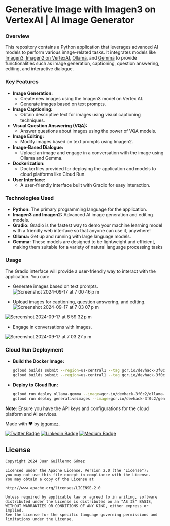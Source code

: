 # Generative Image with Imagen3 on VertexAI | AI Image Generator

### **Overview**

This repository contains a Python application that leverages advanced AI models to perform various image-related tasks. It integrates models like [Imagen3, Imagen2 on VertexAI](https://cloud.google.com/vertex-ai/generative-ai/docs/image/overview), [Ollama](https://ollama.com/), and [Gemma](https://ollama.com/library/gemma2) to provide functionalities such as image generation, captioning, question answering, editing, and interactive dialogue. 

### **Key Features**

* **Image Generation:** 
    * Create new images using the Imagen3 model on Vertex AI.
    * Generate images based on text prompts.
* **Image Captioning:** 
    * Obtain descriptive text for images using visual captioning techniques.
* **Visual Question Answering (VQA):** 
    * Answer questions about images using the power of VQA models.
* **Image Editing:** 
    * Modify images based on text prompts using Imagen2.
* **Image-Based Dialogue:** 
    * Upload an image and engage in a conversation with the image using Ollama and Gemma.
* **Dockerization:** 
    * Dockerfiles provided for deploying the application and models to cloud platforms like Cloud Run.
* **User Interface:** 
    * A user-friendly interface built with Gradio for easy interaction.

### **Technologies Used**

* **Python:** The primary programming language for the application.
* **Imagen3 and Imagen2:** Advanced AI image generation and editing models.
* **Gradio:** Gradio is the fastest way to demo your machine learning model with a friendly web interface so that anyone can use it, anywhere!
* **Ollama:** Get up and running with large language models.
* **Gemma:** These models are designed to be lightweight and efficient, making them suitable for a variety of natural language processing tasks

### **Usage**

The Gradio interface will provide a user-friendly way to interact with the application. You can:

* Generate images based on text prompts.
![Screenshot 2024-09-17 at 7 00 46 p m](https://github.com/user-attachments/assets/f141bf4f-d16a-4d7e-8107-84956a982886)

* Upload images for captioning, question answering, and editing.
![Screenshot 2024-09-17 at 7 03 07 p m](https://github.com/user-attachments/assets/51075285-f4ce-499f-b0ee-22c44ace6e7d)

![Screenshot 2024-09-17 at 6 59 32 p m](https://github.com/user-attachments/assets/66e09b2d-0dd6-4b96-b1da-8ee5ae66ab29)

* Engage in conversations with images.
  
![Screenshot 2024-09-17 at 7 03 27 p m](https://github.com/user-attachments/assets/ff001be3-fe14-48ec-b09d-25b6d32b7f14)


### **Cloud Run Deployment**

* **Build the Docker Image:**
   ```bash
   gcloud builds submit --region=us-central1 --tag gcr.io/devhack-3f0c2/ollama-server --machine-type e2-highcpu-32
   gcloud builds submit --region=us-central1 --tag gcr.io/devhack-3f0c2/generativeimages
   ```
   
* **Deploy to Cloud Run:**
  ```bash
  gcloud run deploy ollama-gemma --image=gcr.io/devhack-3f0c2/ollama-server --concurrency 4 --cpu 2 --set-env-vars OLLAMA_NUM_PARALLEL=4 --max-instances 7 --memory 8Gi --no-allow-unauthenticated --no-cpu-throttling --timeout=600 --region=us-central1 --platform managed
  gcloud run deploy generativeimages --image=gcr.io/devhack-3f0c2/generativeimages --region=us-central1 --platform managed
  ```

**Note:** Ensure you have the API keys and configurations for the cloud platform and AI services.

Made with ❤ by  [jggomez](https://devhack.co).

[![Twitter Badge](https://img.shields.io/badge/-@jggomezt-1ca0f1?style=flat-square&labelColor=1ca0f1&logo=twitter&logoColor=white&link=https://twitter.com/jggomezt)](https://twitter.com/jggomezt)
[![Linkedin Badge](https://img.shields.io/badge/-jggomezt-blue?style=flat-square&logo=Linkedin&logoColor=white&link=https://www.linkedin.com/in/jggomezt/)](https://www.linkedin.com/in/jggomezt/)
[![Medium Badge](https://img.shields.io/badge/-@jggomezt-03a57a?style=flat-square&labelColor=000000&logo=Medium&link=https://medium.com/@jggomezt)](https://medium.com/@jggomezt)

## License

    Copyright 2024 Juan Guillermo Gómez

    Licensed under the Apache License, Version 2.0 (the "License");
    you may not use this file except in compliance with the License.
    You may obtain a copy of the License at

    http://www.apache.org/licenses/LICENSE-2.0

    Unless required by applicable law or agreed to in writing, software
    distributed under the License is distributed on an "AS IS" BASIS,
    WITHOUT WARRANTIES OR CONDITIONS OF ANY KIND, either express or implied.
    See the License for the specific language governing permissions and
    limitations under the License.
